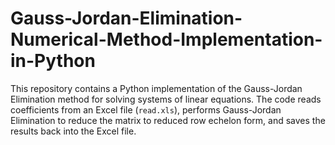 # Gauss-Jordan-Elimination-Numerical-Method-Implementation-in-Python
This repository contains a Python implementation of the Gauss-Jordan Elimination method for solving systems of linear equations. The code reads coefficients from an Excel file (`read.xls`), performs Gauss-Jordan Elimination to reduce the matrix to reduced row echelon form, and saves the results back into the Excel file.

